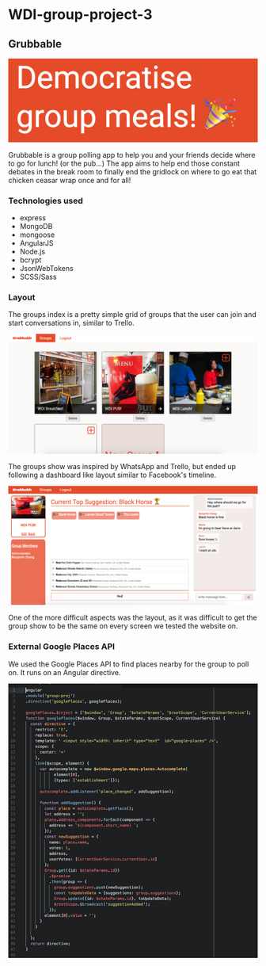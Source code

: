 # WDI-group-project-3

## Grubbable

![splash](./readme-files/splash.png)

Grubbable is a group polling app to help you and your friends decide where to go for lunch! (or the pub...) The app aims to help end those constant debates in the break room to finally end the gridlock on where to go eat that chicken ceasar wrap once and for all!

### Technologies used

- express
- MongoDB
- mongoose
- AngularJS
- Node.js
- bcrypt
- JsonWebTokens
- SCSS/Sass

### Layout

The groups index is a pretty simple grid of groups that the user can join and start conversations in, similar to Trello.

![Groups Index](./readme-files/groups.png)


The groups show was inspired by WhatsApp and Trello, but ended up following a dashboard like layout similar to Facebook's timeline.

![Group Show](./readme-files/groupshow.png)

One of the more difficult aspects was the layout, as it was difficult to get the group show to be the same on every screen we tested the website on.

### External Google Places API

We used the Google Places API to find places nearby for the group to poll on. It runs on an Angular directive.

![google places](./readme-files/google-places.png)

